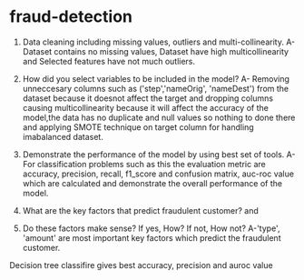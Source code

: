 # fraud-detection

1) Data cleaning including missing values, outliers and multi-collinearity.
A- Dataset contains no missing values, Dataset have high multicollinearity and Selected features have not much outliers.

2) How did you select variables to be included in the model?
A- Removing unneccesary columns such as ('step','nameOrig', 'nameDest') from the dataset because it doesnot affect the target and dropping columns causing  multicollinearity because it will affect the accuracy of the model,the data has no duplicate and null values so nothing to done there and applying SMOTE technique on target column for handling imabalanced dataset.

3) Demonstrate the performance of the model by using best set of tools.
A- For classification problems such as this the evaluation metric are accuracy, precision, recall, f1_score and confusion matrix, auc-roc value which are 
calculated and demonstrate the overall performance of the model.

4) What are the key factors that predict fraudulent customer? and 
5) Do these factors make sense? If yes, How? If not, How not? 
A-'type', 'amount' are most important key factors which predict the fraudulent customer.

 Decision tree classifire gives best accuracy, precision and auroc value
